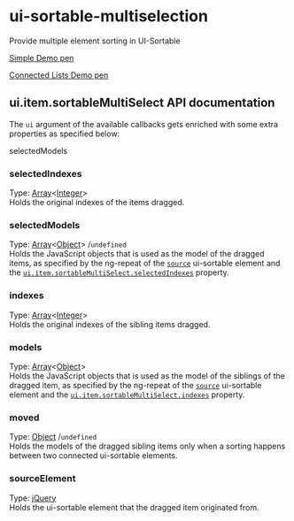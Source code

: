 ui-sortable-multiselection
==========================

Provide multiple element sorting in UI-Sortable

[Simple Demo pen](http://codepen.io/thgreasi/pen/mJAcL)

[Connected Lists Demo pen](http://codepen.io/thgreasi/pen/FJrxo)

## ui.item.sortableMultiSelect API documentation

The `ui` argument of the available callbacks gets enriched with some extra properties as specified below:


selectedModels

### selectedIndexes
Type: [Array](http://api.jquery.com/Types/#Array)<[Integer](http://api.jquery.com/Types/#Integer)>  
Holds the original indexes of the items dragged.

### selectedModels
Type: [Array](http://api.jquery.com/Types/#Array)<[Object](http://api.jquery.com/Types/#Object)> /`undefined`  
Holds the JavaScript objects that is used as the model of the dragged items, as specified by the ng-repeat of the [`source`](#source) ui-sortable element and the [`ui.item.sortableMultiSelect.selectedIndexes`](#selectedIndexes) property.



### indexes
Type: [Array](http://api.jquery.com/Types/#Array)<[Integer](http://api.jquery.com/Types/#Integer)>  
Holds the original indexes of the sibling items dragged.

### models
Type: [Array](http://api.jquery.com/Types/#Array)<[Object](http://api.jquery.com/Types/#Object)>  
Holds the JavaScript objects that is used as the model of the siblings of the dragged item, as specified by the ng-repeat of the [`source`](#source) ui-sortable element and the [`ui.item.sortableMultiSelect.indexes`](#indexes) property.

### moved
Type: [Object](http://api.jquery.com/Types/#Object) /`undefined`  
Holds the models of the dragged sibling items only when a sorting happens between two connected ui-sortable elements.

### sourceElement
Type: [jQuery](http://api.jquery.com/Types/#jQuery)  
Holds the ui-sortable element that the dragged item originated from.

